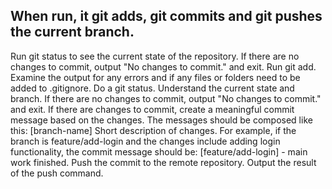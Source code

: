 ## When run, it git adds, git commits and git pushes the current branch.
 Run git status to see the current state of the repository.
 If there are no changes to commit, output "No changes to commit." and exit.
Run git add. Examine the output for any errors and if any files or folders need to be added to .gitignore.
Do a git status. Understand the current state and branch.
If there are no changes to commit, output "No changes to commit." and exit.
If there are changes to commit, create a meaningful commit message based on the changes.
The messages should be composed like this: [branch-name] Short description of changes.
For example, if the branch is feature/add-login and the changes include adding login functionality, the commit message should be: [feature/add-login] - main work finished.
Push the commit to the remote repository.
Output the result of the push command.

